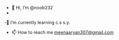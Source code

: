 - 👋 Hi, I’m @noob232
- 
-🌱 I’m currently learning c.s s.y.  
- 📫 How to reach me meenaaryan307@gmail.com

<!---
noob232/noob232 is a ✨ special ✨ repository because its `README.md` (this file) appears on your GitHub profile.
You can click the Preview link to take a look at your changes.
--->
